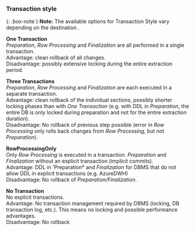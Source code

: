 
### Transaction style

{: .box-note }
**Note:** The available options for Transaction Style vary depending on the destination .

**One Transaction**<br>
*Preparation*, *Row Processing* and *Finalization* are all performed in a single transaction.<br>
Advantage: clean rollback of all changes.<br>
Disadvantage: possibly extensive locking during the entire extraction period. 

**Three Transactions**<br>
*Preparation*, *Row Processing* and *Finalization* are each executed in a separate transaction.<br>
Advantage: clean rollback of the individual sections, possibly shorter locking phases than with *One Transaction* (e.g. with DDL in *Preparation*, the entire DB is only locked during preparation and not for the entire extraction duration). <br>
Disadvantage: No rollback of previous step possible (error in *Row Processing* only rolls back changes from *Row Processing*, but not *Preparation*). 

**RowProcessingOnly**<br>
Only *Row Processing* is executed in a transaction. *Preparation* and *Finalization* without an explicit transaction (implicit commits).<br>
Advantage: DDL in 'Preparation* and *Finalization* for DBMS that do not allow DDL in explicit transactions (e.g. AzureDWH)<br>
Disadvantage: No rollback of *Preparation/Finalization*.

**No Transaction**<br>
No explicit transactions.<br>
Advantage: No transaction management required by DBMS (locking, DB transaction log, etc.). This means no locking and possible performance advantages.<br>
Disadvantage: No rollback
